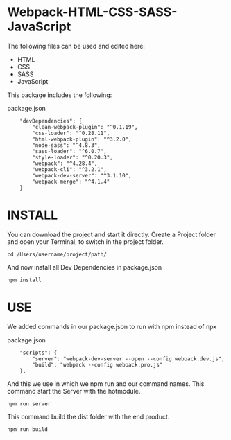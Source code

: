 # Webpack-HTML-CSS-SASS-JavaScript

The following files can be used and edited here:

* HTML
* CSS
* SASS
* JavaScript

This package includes the following:

package.json
```
    "devDependencies": {
        "clean-webpack-plugin": "^0.1.19",
        "css-loader": "^0.28.11",
        "html-webpack-plugin": "^3.2.0",
        "node-sass": "^4.8.3",
        "sass-loader": "^6.0.7",
        "style-loader": "^0.20.3",
        "webpack": "^4.28.4",
        "webpack-cli": "^3.2.1",
        "webpack-dev-server": "^3.1.10",
        "webpack-merge": "^4.1.4"
    }
```

# INSTALL

You can download the project and start it directly.
Create a Project folder and open your Terminal, to switch in the project folder.
```
cd /Users/username/project/path/
```
And now install all Dev Dependencies in package.json
```
npm install
```

# USE
We added commands in our package.json to run with npm instead of npx

package.json
```
    "scripts": {
        "server": "webpack-dev-server --open --config webpack.dev.js",
        "build": "webpack --config webpack.pro.js"
    },
```

And this we use in which we npm run and our command names.
This command start the Server with the hotmodule.
```
npm run server
```
This command build the dist folder with the end product.
```
npm run build
```